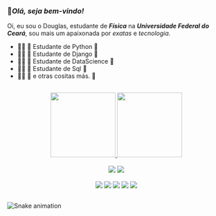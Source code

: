 ### 👋***Olá, seja bem-vindo!***
Oi, eu sou o Douglas, estudante de ***Física*** na ***Universidade Federal do Ceará***, sou mais um apaixonada por *exatas* e *tecnologia*. 

- 👩‍💻 🐍 Estudante de Python 🐍
- 👩‍💻 🦄 Estudante de Django 🦄
- 👩‍💻 🧠 Estudante de DataScience 🧠
- 👩‍💻 🎲 Estudante de Sql 🎲
- 👩‍💻 🚀 e otras cositas más. 🚀

##  


<div align="center">
  <a href="https://github.com/DougTeixeira">
  <img height="150em" src="https://github-readme-stats.vercel.app/api?username=DougTeixeira&show_icons=true&theme=synthwave&include_all_commits=true&count_private=true"/>
  <img height="150em" src="https://github-readme-stats.vercel.app/api/top-langs/?username=DougTeixeira&layout=compact&langs_count=7&theme=synthwave"/>
</div>

  
<div align="center" style="display: inline_block"><br>
  <a href="https://www.linkedin.com/in/douglas-teixeira-6854581aa/" target="_blank"><img src="https://img.shields.io/badge/-LinkedIn-%230077B5?style=for-the-badge&logo=linkedin&logoColor=white" target="_blank"></a> 
  <a href = "mailto:dougsilvateixeira@gmail.com"><img src="https://img.shields.io/badge/-Gmail-%23333?style=for-the-badge&logo=gmail&logoColor=white" target="_blank"></a>
</div>
<div align="center" style="display: inline_block"><br>
  <img src="https://img.shields.io/badge/Python-FFD43B?style=for-the-badge&logo=python&logoColor=darkgreen"> 
  <img src="https://img.shields.io/badge/Pandas-2C2D72?style=for-the-badge&logo=pandas&logoColor=white"> 
  <img src="https://img.shields.io/badge/Numpy-777BB4?style=for-the-badge&logo=numpy&logoColor=white"> 
  <img src="https://img.shields.io/badge/Plotly-239120?style=for-the-badge&logo=plotly&logoColor=white"> 
  <img src="https://img.shields.io/badge/Django-092E20?style=for-the-badge&logo=django&logoColor=white"> 
</div>
  
##  

<div> 
 
  ![Snake animation](https://github.com/DougTeixeira/DougTeixeira/blob/output/github-contribution-grid-snake.svg)
 
</div>
<script>
  window.alert('OLA')
</script>
